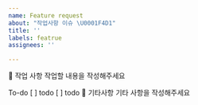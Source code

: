 ```yaml
---
name: Feature request
about: "작업사항 이슈 \U0001F4D1"
title: ''
labels: featrue
assignees: ''

---
```


📑 작업 사항
작업할 내용을 작성해주세요

To-do
[ ] todo
[ ] todo
🎸 기타사항
기타 사항을 작성해주세요
